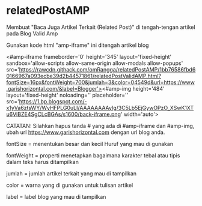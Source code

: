 # relatedPostAMP
Membuat "Baca Juga Artikel Terkait (Related Post)" di tengah-tengan artikel pada Blog Valid Amp

Gunakan kode html "amp-iframe" ini ditengah artikel blog

<#amp-iframe frameborder='0' height='345' layout='fixed-height' sandbox='allow-scripts allow-same-origin allow-modals allow-popups' src='https://rawcdn.githack.com/omRangga/relatedPostAMP/1bb76586fbd60166967a093ecbe39d2b44571861/relatedPostValidAMP.html?fontSize=16px&fontWeight=700&jumlah=3&color=04549d&url=https://www.garishorizontal.com/&label=Blogger'><#amp-img height='484' layout='fixed-height' noloading='' placeholder='' src='https://1.bp.blogspot.com/-x1yVa6ztsWY/WyHFPLG0uLI/AAAAAAAAyIg/3C5Lb5EjGywOPzO_XSwK1XTu6VlBZE4SgCLcBGAs/s1600/back-iframe.png' width='auto'></amp-img></amp-iframe>

CATATAN:
Silahkan hapus tanda # yang ada di #amp-iframe dan #amp-img, ubah url https://www.garishorizontal.com dengan url blog anda.

fontSize = menentukan besar dan kecil Huruf yang mau di gunakan

fontWeight = properti menetapkan bagaimana karakter tebal atau tipis dalam teks harus ditampilkan

jumlah = jumlah artikel terkait yang mau di tampilkan

color = warna yang di gunakan untuk tulisan artikel

label = label blog yang mau di tampilkan
